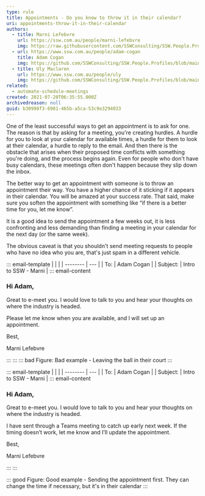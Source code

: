 ```yaml
---
type: rule
title: Appointments - Do you know to throw it in their calendar?
uri: appointments-throw-it-in-their-calendar
authors:
  - title: Marni Lefebvre
    url: https://ssw.com.au/people/marni-lefebvre
    img: https://raw.githubusercontent.com/SSWConsulting/SSW.People.Profiles/main/Marni-Lefebvre/Images/Bio/Marni-Lefebvre-Square.jpg
  - url: https://www.ssw.com.au/people/adam-cogan
    title: Adam Cogan
    img: https://github.com/SSWConsulting/SSW.People.Profiles/blob/main/Adam-Cogan/Images/Adam-Cogan-Profile.jpg
  - title: Uly Maclaren
    url: https://www.ssw.com.au/people/uly
    img: https://github.com/SSWConsulting/SSW.People.Profiles/blob/main/Ulysses-Maclaren/Images/Ulysses-Maclaren-Profile.jpg
related:
  - automate-schedule-meetings
created: 2021-07-20T06:35:55.000Z
archivedreason: null
guid: b30998f3-6981-465b-a5ca-53c9e3294033
---
```

One of the least successful ways to get an appointment is to ask for one. The reason is that by asking for a meeting, you're creating hurdles. A hurdle for you to look at your calendar for available times, a hurdle for them to look at their calendar, a hurdle to reply to the email. And then there is the obstacle that arises when their proposed time conflicts with something you're doing, and the process begins again. Even for people who don't have busy calendars, these meetings often don't happen because they slip down the inbox.

<!--endintro-->

The better way to get an appointment with someone is to throw an appointment their way. You have a higher chance of it sticking if it appears in their calendar. You will be amazed at your success rate. That said, make sure you soften the appointment with something like “if there is a better time for you, let me know”.

It is a good idea to send the appointment a few weeks out, it is less confronting and less demanding than finding a meeting in your calendar for the next day (or the same week).

The obvious caveat is that you shouldn't send meeting requests to people who have no idea who you are, that's just spam in a different vehicle. 

::: email-template
|          |     |
| -------- | --- |
| To:      | Adam Cogan |
| Subject: | Intro to SSW - Marni |
::: email-content  

### Hi Adam,

Great to e-meet you. I would love to talk to you and hear your thoughts on where the industry is headed.

Please let me know when you are available, and I will set up an appointment.

Best,

Marni Lefebvre 

:::
:::
::: bad
Figure: Bad example - Leaving the ball in their court
:::

::: email-template
|          |     |
| -------- | --- |
| To:      | Adam Cogan |
| Subject: | Intro to SSW - Marni |
::: email-content  

### Hi Adam,

Great to e-meet you. I would love to talk to you and hear your thoughts on where the industry is headed.

I have sent through a Teams meeting to catch up early next week. If the timing doesn’t work, let me know and I’ll update the appointment.

Best,

Marni Lefebvre 

:::
:::  

::: good
Figure: Good example - Sending the appointment first. They can change the time if necessary, but it's in their calendar
:::
